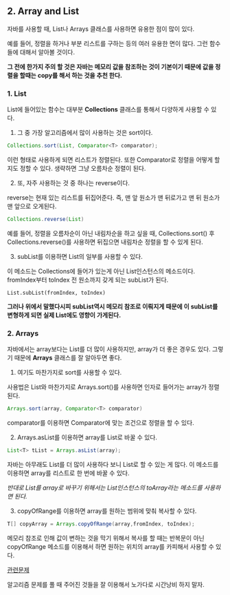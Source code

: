 ## 2. Array and List

자바를 사용할 때, List나 Arrays 클래스를 사용하면 유용한 점이 많이 있다.

예를 들어, 정렬을 하거나 부분 리스트를 구하는 등의 여러 유용한 면이 많다. 그런 함수들에 대해서 알아볼 것이다.  

**그 전에 한가지 주의 할 것은 자바는 메모리 값을 참조하는 것이 기본이기 때문에 값을 정렬을 할때는 copy를 해서 하는 것을 추천 한다.** 



### 1. List

List에 들어있는 함수는 대부분 **Collections** 클래스를 통해서 다양하게 사용할 수 있다.

1. 그 중 가장 알고리즘에서 많이 사용하는 것은 sort이다.

```java
Collections.sort(List, Comparator<T> comparator);

```

이런 형태로 사용하게 되면 리스트가 정렬된다. 또한 Comparator로 정렬을 어떻게 할지도 정할 수 있다. 
생략하면 그냥 오름차순 정렬이 된다. 



2. 또, 자주 사용하는 것 중 하나는 reverse이다. 

reverse는 현재 있는 리스트를 뒤집어준다. 즉, 맨 앞 원소가 맨 뒤로가고 맨 뒤 원소가 맨 앞으로 오게된다.

```java
Collections.reverse(List)
```

예를 들어, 정렬을 오름차순이 아닌 내림차순을 하고 싶을 때, Collections.sort() 후 Collections.reverse()를 사용하면 뒤집으면 내림차순 정렬을 할 수 있게 된다. 



3. subList를 이용하면 List의 일부를 사용할 수 있다.

이 메소드는 Collections에 들어가 있는게 아닌 List인스턴스의 메소드이다. fromIndex부터 toIndex 전 원소까지 갖게 되는 subList가 된다. 

```
List.subList(fromIndex, toIndex)
```

**그러나 위에서 말했다시피 subList역시 메모리 참조로 이뤄지게 때문에 이 subList를 변형하게 되면 실제 List에도 영향이 가게된다.**



### 2. Arrays

자바에서는 array보다는 List를 더 많이 사용하지만, array가 더 좋은 경우도 있다. 그렇기 때문에 **Arrays** 클래스를 잘 알아두면 좋다. 

1. 여기도 마찬가지로 sort를 사용할 수 있다.

사용법은 List와 마찬가지로  Arrays.sort()를 사용하면 인자로 들어가는 array가 정렬된다. 

```java
Arrays.sort(array, Comparator<T> comparator)
```

comparator를 이용하면 Comparator에 맞는 조건으로 정렬을 할 수 있다. 



2. Arrays.asList를 이용하면 array를 List로 바꿀 수 있다. 

```java
List<T> tList = Arrays.asList(array);
```

자바는 아무래도 List를 더 많이 사용하다 보니 List로 할 수 있는 게 많다. 이 메소드를 이용하면 array를 리스트로 한 번에 바꿀 수 있다. 

*반대로 List를 array로 바꾸기 위해서는 List인스턴스의 toArray라는 메소드를 사용하면 된다.* 



3. copyOfRange를 이용하면 array를 원하는 범위에 맞춰 복사할 수 있다. 

```java
T[] copyArray = Arrays.copyOfRange(array,fromIndex, toIndex);
```

메모리 참조로 인해 값이 변하는 것을 막기 위해서 복사를 할 때는 반복문이 아닌 copyOfRange 메소드를 이용해서 하면 원하는 위치의 array를 카피해서 사용할 수 있다. 



[관련문제](https://programmers.co.kr/learn/courses/30/lessons/42748)

알고리즘 문제를 풀 때 주어진 것들을 잘 이용해서 노가다로 시간낭비 하지 말자.
